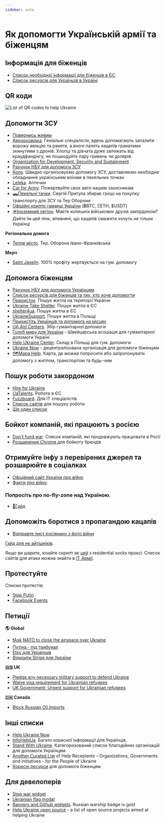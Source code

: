 ```yaml
---
sidebar: auto
---
```

# Як допомогти Українській армії та біженцям

## Інформація для біженців
- [Список необхідної інформації для біженців в ЄС](https://ukraineisforever.notion.site/4653c347e8d343199c6fff96530ca5f6)
- [Список ресурсів для Українців в Україні](https://ukraineisforever.notion.site/ukraineisforever/925902b5c48a4d7589fdeff2deba6233)

## QR коди
![List of QR codes to help Ukraine](https://cdn.earthroulette.com/help-ukraine/QR.png)
## Допомогти ЗСУ
  - [Повернись живим](https://savelife.in.ua/en/donate/)
  - [Аеророзвідка](https://aerorozvidka.xyz/). Геніальні спеціалісти, вдень допомагають запалити ворожу авіацію та ракети, а вночі палять кацапів гранатами зкинутими з дронів. Хлопці та дівчата дуже залежать від краудфандінгу, не пошкодуйте пару гривень чи долярів.
  - [Organization for Development, Security and Sustainment](https://odss.ee/blog/help-ukraine)
  - [Рахунок НБУ для допомоги ЗСУ](https://bank.gov.ua/en/news/all/natsionalniy-bank-vidkriv-spetsrahunok-dlya-zboru-koshtiv-na-potrebi-armiyi)
  - [Коло](https://koloua.com/en/). Швидко організовуємо допомогу ЗСУ, доставляємо необхідне обладнання українським воїнам в пекельних точках
  - [Leleka](https://leleka.care/). Аптечки
  - [Car for Army](https://www.carforarmy.in.ua/). Пожертвуйте своє авто нашим захисникам
  - [🛻Пекельні тачки](https://pekelnitachky.com/en). Сергій Притула збирає гроші на покупку транспорту для ЗСУ та Тер Оборони
  - [Офіційні крипто гаманці України](https://twitter.com/Ukraine/status/1497594592438497282) (฿BTC, ΞETH, $USDT)
  - [🪖Іноземний легіон](https://www.ukrinform.net/rubric-ato/3415272-how-to-join-international-legion-to-defend-ukraine-algorithm.html). Маєте колишніх військових друзів закордоном? Дайте їм цей лінк, впевнені, що кацапів смажити хочуть не тільки Українці


**Регіональна домога**
- [Тепле місто](https://warm.if.ua/uk/projects/support_for_the_territorial_defense_forces). Тер. Оборона Івано-Франківська

**Мерч**
- [Saint Javelin](https://www.saintjavelin.com/). 100% профіту жертвується на гум. допомогу

## Допомога біженцям
- [Рахунок НБУ для допомоги Українцям](https://bank.gov.ua/en/news/all/natsionalniy-bank-vidkriv-rahunok-dlya-gumanitarnoyi-dopomogi-ukrayintsyam-postrajdalim-vid-rosiyskoyi-agresiyi)
- [Список ресурсів для біженців та тих, хто хоче допомогти](https://docs.google.com/document/d/e/2PACX-1vTjRW9pjBPA9lBjZDm6FOH1EXrxRMrnHkYnkjdZ15DjEUamyOd3nNVW47jyBHo5rKHcvF73xbmURthV/pub)
- [Прихисток](https://prykhystok.in.ua/). Пошук житла на території України
- [Ukraine Take Shelter](https://www.ukrainetakeshelter.com/). Пошук житла в ЄС
- [shelter4ua](https://www.shelter4ua.com/ua). Пошук житла в ЄС
- [UkraineSupport](https://ukrainesupport.net/uk/). Пошук житла в Польщі
- [Прихистіть Українців та допомога на місцях](https://supportukrainenow.org/refuge-for-ukrainians)
- [UA Aid Centers](https://ua-aid-centers.com/). Збір гуманітарної допомоги
- [Голуб миру для України](https://www.doveofpeace.ch/uk) - Швейцарська асоціація для гуманітарної допомоги Україні
- [Help Ukraine Center](https://helpukraine.center/). Склад в Польщі для гум. допомоги
- [Ukraine Now](https://www.ukrainenow.org/#googtrans(uk|en)) - децентралізована організація для допомоги біженцям
- [🗺️Mapa Help](https://mapahelp.me/). Карта, де можна попросити або запропонувати допомогу з житлом, транспортом та будь-чим

## Пошук роботи закордоном
- [Hire for Ukraine](https://hireforukraine.org/)
- [UaTalents](https://www.uatalents.com/). Робота в ЄС
- [Fuzzboard](https://fuzzboard.com/ukraine). Для IT спеціалістів
- [Cписок сайтів](https://hireforukraine.org/helpful-resources) для пошуку роботи
- [Ще один список](https://infohelpua.com/#job)

## Бойкот компаній, які працюють з росією
- [Don't fund war](https://www.dontfundwar.com/). Список компаній, які продовжують працювати в Росії
- [Розширення Chrome ](https://github.com/petrussola/boycott-brands-supporting-war) для бойкоту брендів

## Отримуйте інфу з перевірених джерел та розшарюйте в соціалках
- [Офіційний сайт України про війну](https://war.ukraine.ua/)
- [Факти про війну](https://www.weareukraine.info/).
### Попросіть про no-fly-zone над Україною.
- [📃Гайд](https://supportukrainenow.org/post-on-social-media/post-1-request-no-fly-zone)


## Допоможіть боротися з пропагандою кацапів
- [Відправте лист росіянину з фото війни](https://mail2ru.org/)

[Гайд для не айтішніків](https://arriven.github.io/db1000n/uk/).

Якщо ви шарите, юзайте скрипт як [цей](https://github.com/MHProDev/MHDDoS) з residential socks проксі. Список сайтів для атаки можна знайти в  [ІТ Армії](https://t.me/itarmyofukraine2022).


## Протестуйте
Списки протестів:
- [Stop Putin](https://www.stopputin.net/).
- [Facebook Events](https://www.facebook.com/search/events/?q=ukraine)


## Петиції
**🌎 Global**
- [❗Ask NATO to close the airspace over Ukraine](https://www.openpetition.eu/petition/online/people-around-the-world-ask-nato-to-close-the-airspace-over-ukraine)
- [Путіна - під трибунал](https://secure.avaaz.org/campaign/en/prosecute_putin_loc/?twi)
- [Etsy для Українців](https://chng.it/cRSrcj8y8t)
- [Відкрити Stripe для України](https://www.change.org/p/open-stripe-for-ukraine)


**🇬🇧 UK**
- [Pledge any necessary military support to defend Ukraine](https://petition.parliament.uk/petitions/607314)
- [Waive visa requirement for Ukrainian refugees](https://petition.parliament.uk/petitions/609530)
- [UK Government: Urgent support for Ukrainian refugees](https://www.change.org/p/10downingstreet-urgent-support-for-ukrainian-refugees)

**🇨🇦 Canada**
- [Block Russian Oil Imports](https://www.albertainstitute.ca/stand_with_ukraine_and_block_russian_oil)

## Інші списки
- [Help Ukraine Now](https://helpukrainenow.info/)
- [InfoHelpUa](https://infohelpua.com/). Багато корисної інформації для Українців.
- [Stand With Ukraine](https://standforukraine.com/). Категоризований список благодійних організацій для допомоги Українцям
- [Another Curated List](https://github.com/dkuznetsov/help-ukraine) of Help Recepients - Organizations, Governments and Initiatives - for the People of Ukraine
- [Корисні ресурси](https://github.com/EU-UA-Help/ua-help) для допомоги біженцям

## Для девелоперів
- [Stop war widget](https://github.com/ukraine-not-war/stop-war)
- [Ukrainian flag modal](https://github.com/hejny/Ukraine)
- [Banners and Github widgets](https://github.com/vshymanskyy/StandWithUkraine). Russian warship badge is gold
- [Help Ukraine open source](https://github.com/petrussola/help-ukraine-open-source) - a list of open source projects aimed at helping Ukraine
